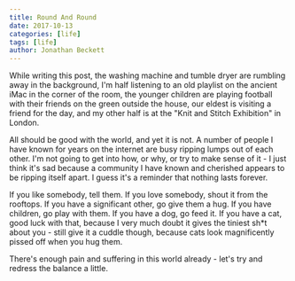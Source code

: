 ```yaml
---
title: Round And Round
date: 2017-10-13
categories: [life]
tags: [life]
author: Jonathan Beckett
---
```


While writing this post, the washing machine and tumble dryer are rumbling away in the background, I'm half listening to an old playlist on the ancient iMac in the corner of the room, the younger children are playing football with their friends on the green outside the house, our eldest is visiting a friend for the day, and my other half is at the "Knit and Stitch Exhibition" in London.

All should be good with the world, and yet it is not. A number of people I have known for years on the internet are busy ripping lumps out of each other. I'm not going to get into how, or why, or try to make sense of it - I just think it's sad because a community I have known and cherished appears to be ripping itself apart. I guess it's a reminder that nothing lasts forever.

If you like somebody, tell them. If you love somebody, shout it from the rooftops. If you have a significant other, go give them a hug. If you have children, go play with them. If you have a dog, go feed it. If you have a cat, good luck with that, because I very much doubt it gives the tiniest sh*t about you - still give it a cuddle though, because cats look magnificently pissed off when you hug them.

There's enough pain and suffering in this world already - let's try and redress the balance a little.